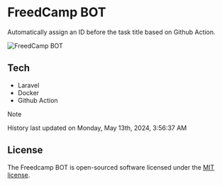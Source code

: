 # FreedCamp BOT

Automatically assign an ID before the task title based on Github Action.

![FreedCamp BOT](https://repository-images.githubusercontent.com/737932867/7d34798b-2680-471c-b089-a78a718d3d6a)

## Tech

- Laravel
- Docker
- Github Action

> [!NOTE]  
> History last updated on Monday, May 13th, 2024, 3:56:37 AM

## License

The Freedcamp BOT is open-sourced software licensed under the [MIT license](https://opensource.org/licenses/MIT).
